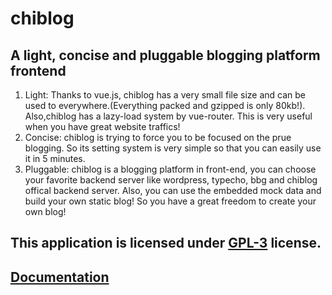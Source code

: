 # chiblog

## A light, concise and pluggable blogging platform frontend

1. Light: Thanks to vue.js, chiblog has a very small file size and can be used to everywhere.(Everything packed and gzipped is only 80kb!). Also,chiblog has a lazy-load system by vue-router. This is very useful when you have great website traffics!
2. Concise: chiblog is trying to force you to be focused on the prue blogging. So its setting system is very simple so that you can easily use it in 5 minutes.
3. Pluggable: chiblog is a blogging platform in front-end, you can choose your favorite backend server like wordpress, typecho, bbg and chiblog offical backend server. Also, you can use the embedded mock data and build your own static blog! So you have a great freedom to create your own blog!

## This application is licensed under [GPL-3](LICENSE) license.

## [Documentation](https://chiblog.chinet.work/)